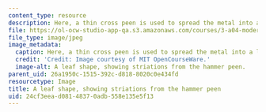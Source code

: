 ```yaml
---
content_type: resource
description: Here, a thin cross peen is used to spread the metal into a leaf shape.
file: https://ol-ocw-studio-app-qa.s3.amazonaws.com/courses/3-a04-modern-blacksmithing-and-physical-metallurgy-fall-2008/24cf3eead08148370adb558e135e5f13_094.jpg
file_type: image/jpeg
image_metadata:
  caption: Here, a thin cross peen is used to spread the metal into a leaf shape.
  credit: 'Credit: Image courtesy of MIT OpenCourseWare.'
  image-alt: A leaf shape, showing striations from the hammer peen.
parent_uid: 26a1950c-1515-392c-d818-8020c0e434fd
resourcetype: Image
title: A leaf shape, showing striations from the hammer peen
uid: 24cf3eea-d081-4837-0adb-558e135e5f13
---
```

